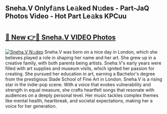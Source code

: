 ## Sneha.V Onlyf𝚊ns Le𝚊ked N𝚞des - Part-JaQ Photos Video - Hot Part Le𝚊ks KPCuu

# <h2><a href="http://ab14689.deff.icu/?id=Sneha.V">🔗 New 👉🔴 Sneha.V VIDEO Photos</a></h2>

[![Sneha.V N𝚞des](https://i.imgur.com/rIISA9y.gif)](http://ab14689.deff.icu/?id=Sneha.V)
Sneha.V was born on a nice day in London, which she believes played a role in shaping her name and her art. She grew up in a creative family, with both parents being artists. Sneha.V's early years were filled with art supplies and museum visits, which ignited her passion for creating. She pursued her education in art, earning a Bachelor's degree from the prestigious Slade School of Fine Art in London. Sneha.V is a rising star in the indie-pop scene. With a voice that evokes vulnerability and strength in equal measure, she crafts heartfelt songs that resonate with audiences on a deeply personal level. Her music tackles complex themes like mental health, heartbreak, and societal expectations, making her a voice for her generation.
